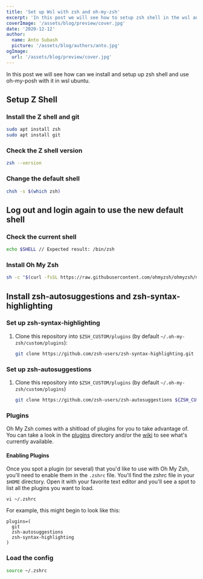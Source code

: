 ```yaml
---
title: 'Set up Wsl with zsh and oh-my-zsh'
excerpt: 'In this post we will see how to setup zsh shell in the wsl and use oh-my-zsh.'
coverImage: '/assets/blog/preview/cover.jpg'
date: '2020-12-12'
author:
  name: Anto Subash
  picture: '/assets/blog/authors/anto.jpg'
ogImage:
  url: '/assets/blog/preview/cover.jpg'
---
```


In this post we will see how can we install and setup up zsh shell and use oh-my-posh with it in wsl ubuntu.

## Setup Z Shell

### Install the Z shell and git

```bash
sudo apt install zsh
sudo apt install git
```

### Check the Z shell version

```bash
zsh --version
```

### Change the default shell

```bash
chsh -s $(which zsh)
```

## Log out and login again to use the new default shell

### Check the current shell

```bash
echo $SHELL // Expected result: /bin/zsh
```

### Install Oh My Zsh

```bash
sh -c "$(curl -fsSL https://raw.githubusercontent.com/ohmyzsh/ohmyzsh/master/tools/install.sh)"
```

## Install zsh-autosuggestions and zsh-syntax-highlighting

### Set up zsh-syntax-highlighting

1. Clone this repository into `$ZSH_CUSTOM/plugins` (by default `~/.oh-my-zsh/custom/plugins`):

    ```zsh
    git clone https://github.com/zsh-users/zsh-syntax-highlighting.git ${ZSH_CUSTOM:-~/.oh-my-zsh/custom}/plugins/zsh-syntax-highlighting
    ```

### Set up zsh-autosuggestions

1. Clone this repository into `$ZSH_CUSTOM/plugins` (by default `~/.oh-my-zsh/custom/plugins`)

    ```sh
    git clone https://github.com/zsh-users/zsh-autosuggestions ${ZSH_CUSTOM:-~/.oh-my-zsh/custom}/plugins/zsh-autosuggestions
    ```

### Plugins

Oh My Zsh comes with a shitload of plugins for you to take advantage of. You can take a look in the [plugins](https://github.com/ohmyzsh/ohmyzsh/tree/master/plugins) directory and/or the [wiki](https://github.com/ohmyzsh/ohmyzsh/wiki/Plugins) to see what's currently available.

#### Enabling Plugins

Once you spot a plugin (or several) that you'd like to use with Oh My Zsh, you'll need to enable them in the `.zshrc` file. You'll find the zshrc file in your `$HOME` directory. Open it with your favorite text editor and you'll see a spot to list all the plugins you want to load.

```shell
vi ~/.zshrc
```

For example, this might begin to look like this:

```shell
plugins=(
  git
  zsh-autosuggestions
  zsh-syntax-highlighting
)
```

### Load the config

```sh
source ~/.zshrc
```
